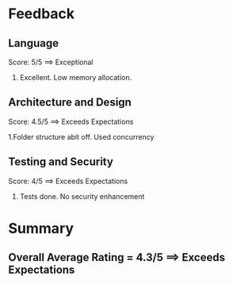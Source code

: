 # Feedback

## Language
Score: 5/5 ==> Exceptional

1. Excellent. Low memory allocation.

## Architecture and Design
Score: 4.5/5 ==> Exceeds Expectations

1.Folder structure abit off.  Used concurrency

## Testing and Security
Score: 4/5 ==> Exceeds Expectations

1. Tests done. No security enhancement

# Summary
## Overall Average Rating = 4.3/5 ==> Exceeds Expectations
